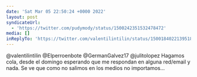 ```yaml
---
date: 'Sat Mar 05 22:50:24 +0000 2022'
layout: post
syndicateUrl:
  - 'https://twitter.com/pudymody/status/1500242351532478472'
media: []
inReplyTo: 'https://twitter.com/valentilintilin/status/1500184022139518989'
---
```

@valentilintilin @Elperroenbote @GermanGalvez17 @julitolopez Hagamos cola, desde el domingo esperando que me respondan en alguna red/email y nada. Se ve que como no salimos en los medios no importamos...